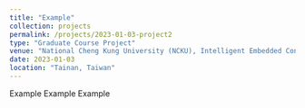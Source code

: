 ```yaml
---
title: "Example"
collection: projects
permalink: /projects/2023-01-03-project2
type: "Graduate Course Project"
venue: "National Cheng Kung University (NCKU), Intelligent Embedded Control (IEC) Lab, Department of Aeronautics and Astronautics"
date: 2023-01-03
location: "Tainan, Taiwan"
---
```


Example
Example
Example
